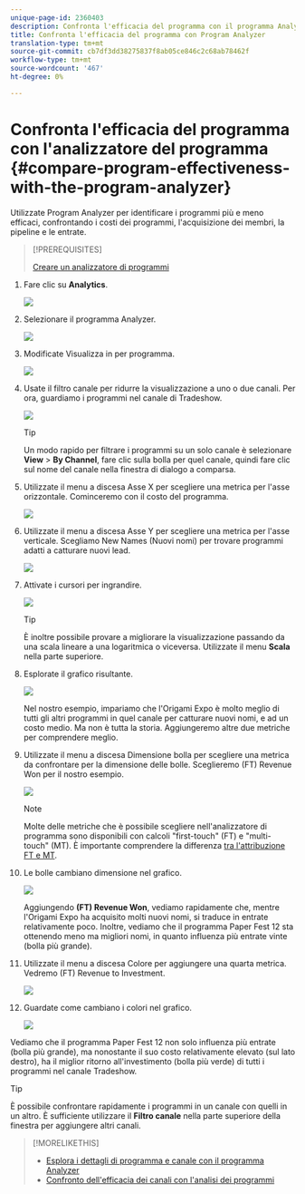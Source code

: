 ```yaml
---
unique-page-id: 2360403
description: Confronta l'efficacia del programma con il programma Analyzer - Marketo Docs - Documentazione del prodotto
title: Confronta l'efficacia del programma con Program Analyzer
translation-type: tm+mt
source-git-commit: cb7df3dd38275837f8ab05ce846c2c68ab78462f
workflow-type: tm+mt
source-wordcount: '467'
ht-degree: 0%

---
```



# Confronta l&#39;efficacia del programma con l&#39;analizzatore del programma {#compare-program-effectiveness-with-the-program-analyzer}

Utilizzate Program Analyzer per identificare i programmi più e meno efficaci, confrontando i costi dei programmi, l&#39;acquisizione dei membri, la pipeline e le entrate.

>[!PREREQUISITES]
>
>[Creare un analizzatore di programmi](/help/marketo/product-docs/reporting/revenue-cycle-analytics/program-analytics/create-a-program-analyzer.md)

1. Fare clic su **Analytics**.

   ![](assets/image2014-9-17-18-3a50-3a30.png)

1. Selezionare il programma Analyzer.

   ![](assets/image2014-9-17-18-3a50-3a37.png)

1. Modificate Visualizza in per programma.

   ![](assets/image2014-9-17-18-3a50-3a44.png)

1. Usate il filtro canale per ridurre la visualizzazione a uno o due canali. Per ora, guardiamo i programmi nel canale di Tradeshow.

   ![](assets/image2014-9-17-18-3a51-3a2.png)

   >[!TIP]
   >
   >Un modo rapido per filtrare i programmi su un solo canale è selezionare **View** > **By Channel**, fare clic sulla bolla per quel canale, quindi fare clic sul nome del canale nella finestra di dialogo a comparsa.

1. Utilizzate il menu a discesa Asse X per scegliere una metrica per l&#39;asse orizzontale. Cominceremo con il costo del programma.

   ![](assets/image2014-9-17-18-3a52-3a16.png)

1. Utilizzate il menu a discesa Asse Y per scegliere una metrica per l&#39;asse verticale. Scegliamo New Names (Nuovi nomi) per trovare programmi adatti a catturare nuovi lead.

   ![](assets/image2014-9-17-18-3a52-3a26.png)

1. Attivate i cursori per ingrandire.

   ![](assets/image2014-9-17-18-3a53-3a9.png)

   >[!TIP]
   >
   >È inoltre possibile provare a migliorare la visualizzazione passando da una scala lineare a una logaritmica o viceversa. Utilizzate il menu **Scala** nella parte superiore.

1. Esplorate il grafico risultante.

   ![](assets/image2014-9-17-18-3a53-3a49.png)

   Nel nostro esempio, impariamo che l&#39;Origami Expo è molto meglio di tutti gli altri programmi in quel canale per catturare nuovi nomi, e ad un costo medio. Ma non è tutta la storia. Aggiungeremo altre due metriche per comprendere meglio.

1. Utilizzate il menu a discesa Dimensione bolla per scegliere una metrica da confrontare per la dimensione delle bolle. Sceglieremo (FT) Revenue Won per il nostro esempio.

   ![](assets/image2014-9-17-18-3a54-3a25.png)

   >[!NOTE]
   >
   >Molte delle metriche che è possibile scegliere nell&#39;analizzatore di programma sono disponibili con calcoli &quot;first-touch&quot; (FT) e &quot;multi-touch&quot; (MT). È importante comprendere la differenza [tra l&#39;attribuzione FT e MT](/help/marketo/product-docs/reporting/revenue-cycle-analytics/revenue-tools/attribution/understanding-attribution.md).

1. Le bolle cambiano dimensione nel grafico.

   ![](assets/image2014-9-17-18-3a54-3a57.png)

   Aggiungendo **(FT) Revenue Won**, vediamo rapidamente che, mentre l&#39;Origami Expo ha acquisito molti nuovi nomi, si traduce in entrate relativamente poco. Inoltre, vediamo che il programma Paper Fest 12 sta ottenendo meno ma migliori nomi, in quanto influenza più entrate vinte (bolla più grande).

1. Utilizzate il menu a discesa Colore per aggiungere una quarta metrica. Vedremo (FT) Revenue to Investment.

   ![](assets/image2014-9-17-18-3a55-3a33.png)

1. Guardate come cambiano i colori nel grafico.

   ![](assets/image2014-9-17-18-3a55-3a47.png)

Vediamo che il programma Paper Fest 12 non solo influenza più entrate (bolla più grande), ma nonostante il suo costo relativamente elevato (sul lato destro), ha il miglior ritorno all&#39;investimento (bolla più verde) di tutti i programmi nel canale Tradeshow.

>[!TIP]
>
>È possibile confrontare rapidamente i programmi in un canale con quelli in un altro. È sufficiente utilizzare il **Filtro canale** nella parte superiore della finestra per aggiungere altri canali.

>[!MORELIKETHIS]
>
>* [Esplora i dettagli di programma e canale con il programma Analyzer](/help/marketo/product-docs/reporting/revenue-cycle-analytics/program-analytics/explore-program-and-channel-details-with-the-program-analyzer.md)
>* [Confronto dell&#39;efficacia dei canali con l&#39;analisi dei programmi](/help/marketo/product-docs/reporting/revenue-cycle-analytics/program-analytics/compare-channel-effectiveness-with-the-program-analyzer.md)

